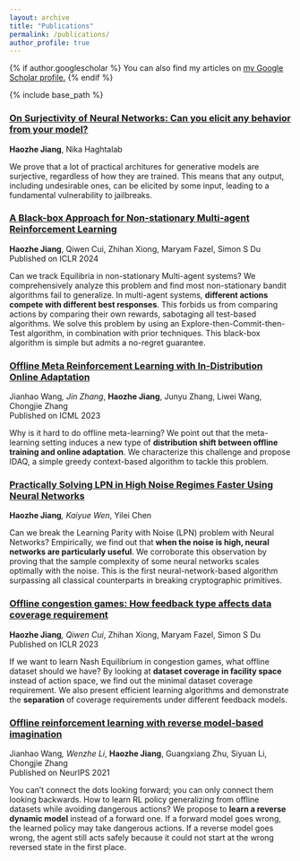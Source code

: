 ```yaml
---
layout: archive
title: "Publications"
permalink: /publications/
author_profile: true
---
```


{% if author.googlescholar %}
  You can also find my articles on <u><a href="{{author.googlescholar}}">my Google Scholar profile</a>.</u>
{% endif %}

{% include base_path %}

### [On Surjectivity of Neural Networks: Can you elicit any behavior from your model?](https://arxiv.org/pdf/2508.19445)
**Haozhe Jiang**, Nika Haghtalab

We prove that a lot of practical architures for generative models are surjective, regardless of how they are trained. This means that any output, including undesirable ones, can be elicited by some input, leading to a fundamental vulnerability to jailbreaks.

### [A Black-box Approach for Non-stationary Multi-agent Reinforcement Learning](https://arxiv.org/pdf/2306.07465.pdf)  
**Haozhe Jiang**, Qiwen Cui, Zhihan Xiong, Maryam Fazel, Simon S Du  
Published on ICLR 2024

Can we track Equilibria in non-stationary Multi-agent systems? We comprehensively analyze this problem and find most non-stationary bandit algorithms fail to generalize. In multi-agent systems, **different actions compete with different best responses**. This forbids us from comparing actions by comparing their own rewards, sabotaging all test-based algorithms. We solve this problem by using an Explore-then-Commit-then-Test algorithm, in combination with prior techniques. This black-box algorithm is simple but admits a no-regret guarantee.

### [Offline Meta Reinforcement Learning with In-Distribution Online Adaptation](https://arxiv.org/pdf/2305.19529.pdf)  
Jianhao Wang<sup>*</sup>, Jin Zhang<sup>*</sup>, **Haozhe Jiang**, Junyu Zhang, Liwei Wang, Chongjie Zhang  
Published on ICML 2023

Why is it hard to do offline meta-learning? We point out that the meta-learning setting induces a new type of **distribution shift between offline training and online adaptation**. We characterize this challenge and propose IDAQ, a simple greedy context-based algorithm to tackle this problem.

### [Practically Solving LPN in High Noise Regimes Faster Using Neural Networks](https://arxiv.org/pdf/2303.07987.pdf)  
**Haozhe Jiang**<sup>*</sup>, Kaiyue Wen<sup>*</sup>, Yilei Chen

Can we break the Learning Parity with Noise (LPN) problem with Neural Networks? Empirically, we find out that **when the noise is high, neural networks are particularly useful**. We corroborate this observation by proving that the sample complexity of some neural networks scales optimally with the noise. This is the first neural-network-based algorithm surpassing all classical counterparts in breaking cryptographic primitives.

### [Offline congestion games: How feedback type affects data coverage requirement](https://arxiv.org/pdf/2210.13396.pdf)  
**Haozhe Jiang**<sup>*</sup>, Qiwen Cui<sup>*</sup>, Zhihan Xiong, Maryam Fazel, Simon S Du  
Published on ICLR 2023

If we want to learn Nash Equilibrium in congestion games, what offline dataset should we have? By looking at **dataset coverage in facility space** instead of action space, we find out the minimal dataset coverage requirement. We also present efficient learning algorithms and demonstrate the **separation** of coverage requirements under different feedback models.

### [Offline reinforcement learning with reverse model-based imagination](https://proceedings.neurips.cc/paper_files/paper/2021/file/f5e647292cc4e1064968ca62bebe7e47-Paper.pdf)  
Jianhao Wang<sup>*</sup>, Wenzhe Li<sup>*</sup>, **Haozhe Jiang**, Guangxiang Zhu, Siyuan Li, Chongjie Zhang  
Published on NeurIPS 2021  

You can’t connect the dots looking forward; you can only connect them looking backwards. How to learn RL policy generalizing from offline datasets while avoiding dangerous actions? We propose to **learn a reverse dynamic model** instead of a forward one. If a forward model goes wrong, the learned policy may take dangerous actions. If a reverse model goes wrong, the agent still acts safely because it could not start at the wrong reversed state in the first place.
